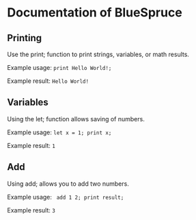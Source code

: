 # Documentation of BlueSpruce
## Printing
Use the print; function to print strings, variables, or math results.

Example usage: `print Hello World!;`

Example result: `Hello World!`
## Variables
Using the let; function allows saving of numbers.

Example usage: `let x = 1;
print x;`

Example result: `1`
## Add
Using add; allows you to add two numbers.

Example usage: `
add 1 2;
print result;`

Example result: `3`
